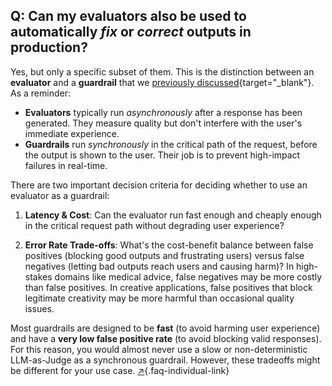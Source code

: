 ## Q: Can my evaluators also be used to automatically *fix* or *correct* outputs in production?

Yes, but only a specific subset of them. This is the distinction between an **evaluator** and a **guardrail** that we [previously discussed](#q-whats-the-difference-between-guardrails-evaluators){target="_blank"}. As a reminder:

- **Evaluators** typically run *asynchronously* after a response has been generated. They measure quality but don't interfere with the user's immediate experience.  
- **Guardrails** run *synchronously* in the critical path of the request, before the output is shown to the user. Their job is to prevent high-impact failures in real-time.

There are two important decision criteria for deciding whether to use an evaluator as a guardrail:

1. **Latency & Cost**: Can the evaluator run fast enough and cheaply enough in the critical request path without degrading user experience?

2. **Error Rate Trade-offs**: What's the cost-benefit balance between false positives (blocking good outputs and frustrating users) versus false negatives (letting bad outputs reach users and causing harm)? In high-stakes domains like medical advice, false negatives may be more costly than false positives. In creative applications, false positives that block legitimate creativity may be more harmful than occasional quality issues.  

Most guardrails are designed to be **fast** (to avoid harming user experience) and have a **very low false positive rate** (to avoid blocking valid responses). For this reason, you would almost never use a slow or non-deterministic LLM-as-Judge as a synchronous guardrail.  However, these tradeoffs might be different for your use case. [↗](/blog/posts/evals-faq/can-my-evaluators-also-be-used-to-automatically-fix-or-correct-outputs-in-production.html){.faq-individual-link}